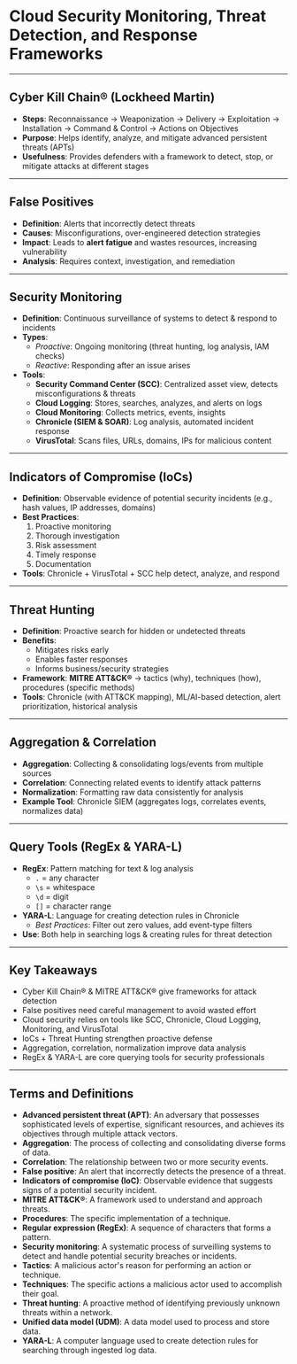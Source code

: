 # Cloud Security Monitoring, Threat Detection, and Response Frameworks

---

## Cyber Kill Chain® (Lockheed Martin)
- **Steps**: Reconnaissance → Weaponization → Delivery → Exploitation → Installation → Command & Control → Actions on Objectives  
- **Purpose**: Helps identify, analyze, and mitigate advanced persistent threats (APTs)  
- **Usefulness**: Provides defenders with a framework to detect, stop, or mitigate attacks at different stages  

---

## False Positives
- **Definition**: Alerts that incorrectly detect threats  
- **Causes**: Misconfigurations, over-engineered detection strategies  
- **Impact**: Leads to **alert fatigue** and wastes resources, increasing vulnerability  
- **Analysis**: Requires context, investigation, and remediation  

---

## Security Monitoring
- **Definition**: Continuous surveillance of systems to detect & respond to incidents  
- **Types**:  
  - *Proactive*: Ongoing monitoring (threat hunting, log analysis, IAM checks)  
  - *Reactive*: Responding after an issue arises  
- **Tools**:  
  - **Security Command Center (SCC)**: Centralized asset view, detects misconfigurations & threats  
  - **Cloud Logging**: Stores, searches, analyzes, and alerts on logs  
  - **Cloud Monitoring**: Collects metrics, events, insights  
  - **Chronicle (SIEM & SOAR)**: Log analysis, automated incident response  
  - **VirusTotal**: Scans files, URLs, domains, IPs for malicious content  

---

## Indicators of Compromise (IoCs)
- **Definition**: Observable evidence of potential security incidents (e.g., hash values, IP addresses, domains)  
- **Best Practices**:  
  1. Proactive monitoring  
  2. Thorough investigation  
  3. Risk assessment  
  4. Timely response  
  5. Documentation  
- **Tools**: Chronicle + VirusTotal + SCC help detect, analyze, and respond  

---

## Threat Hunting
- **Definition**: Proactive search for hidden or undetected threats  
- **Benefits**:  
  - Mitigates risks early  
  - Enables faster responses  
  - Informs business/security strategies  
- **Framework**: **MITRE ATT&CK®** → tactics (why), techniques (how), procedures (specific methods)  
- **Tools**: Chronicle (with ATT&CK mapping), ML/AI-based detection, alert prioritization, historical analysis  

---

## Aggregation & Correlation
- **Aggregation**: Collecting & consolidating logs/events from multiple sources  
- **Correlation**: Connecting related events to identify attack patterns  
- **Normalization**: Formatting raw data consistently for analysis  
- **Example Tool**: Chronicle SIEM (aggregates logs, correlates events, normalizes data)  

---

## Query Tools (RegEx & YARA-L)
- **RegEx**: Pattern matching for text & log analysis  
  - `.` = any character  
  - `\s` = whitespace  
  - `\d` = digit  
  - `[]` = character range  
- **YARA-L**: Language for creating detection rules in Chronicle  
  - *Best Practices*: Filter out zero values, add event-type filters  
- **Use**: Both help in searching logs & creating rules for threat detection  

---

## Key Takeaways
- Cyber Kill Chain® & MITRE ATT&CK® give frameworks for attack detection  
- False positives need careful management to avoid wasted effort  
- Cloud security relies on tools like SCC, Chronicle, Cloud Logging, Monitoring, and VirusTotal  
- IoCs + Threat Hunting strengthen proactive defense  
- Aggregation, correlation, normalization improve data analysis  
- RegEx & YARA-L are core querying tools for security professionals  

---

## Terms and Definitions 
- **Advanced persistent threat (APT)**: An adversary that possesses sophisticated levels of expertise, significant resources, and achieves its objectives through multiple attack vectors.  
- **Aggregation**: The process of collecting and consolidating diverse forms of data.  
- **Correlation**: The relationship between two or more security events.  
- **False positive**: An alert that incorrectly detects the presence of a threat.  
- **Indicators of compromise (IoC)**: Observable evidence that suggests signs of a potential security incident.  
- **MITRE ATT&CK®**: A framework used to understand and approach threats.  
- **Procedures**: The specific implementation of a technique.  
- **Regular expression (RegEx)**: A sequence of characters that forms a pattern.  
- **Security monitoring**: A systematic process of surveilling systems to detect and handle potential security breaches or incidents.  
- **Tactics**: A malicious actor's reason for performing an action or technique.  
- **Techniques**: The specific actions a malicious actor used to accomplish their goal.  
- **Threat hunting**: A proactive method of identifying previously unknown threats within a network.  
- **Unified data model (UDM)**: A data model used to process and store data.  
- **YARA-L**: A computer language used to create detection rules for searching through ingested log data.  
